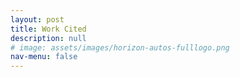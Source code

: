 ```yaml
---
layout: post	
title: Work Cited
description: null
# image: assets/images/horizon-autos-fulllogo.png
nav-menu: false
---
```

